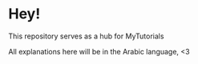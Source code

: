 # Hey!


This repository serves as a hub for MyTutorials


All explanations here will be in the Arabic language, <3
